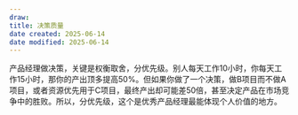 ```yaml
---
draw:
title: 决策质量
date created: 2025-06-14
date modified: 2025-06-14
---
```


产品经理做决策，关键是权衡取舍，分优先级。别人每天工作10小时，你每天工作15小时，那你的产出顶多提高50%。但如果你做了一个决策，做B项目而不做A项目，或者资源优先用于C项目，最终产出却可能差50倍，甚至决定产品在市场竞争中的胜败。所以，分优先级，这个是优秀产品经理最能体现个人价值的地方。
